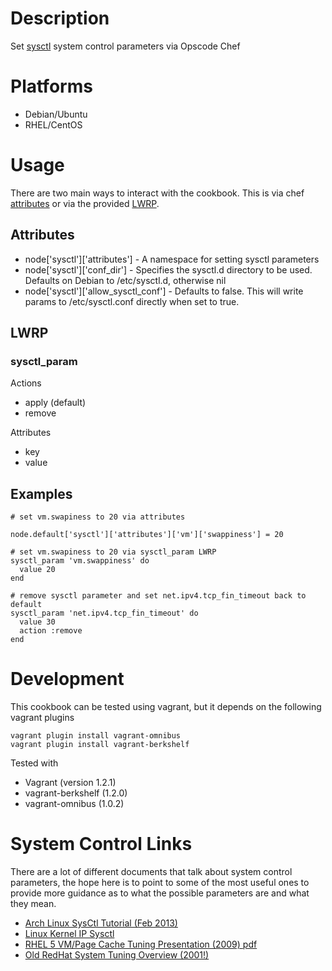 Description
===========

Set [sysctl](http://en.wikipedia.org/wiki/Sysctl) system control parameters via Opscode Chef

Platforms
=========

* Debian/Ubuntu
* RHEL/CentOS

Usage
=======

There are two main ways to interact with the cookbook. This is via chef [attributes](http://docs.opscode.com/essentials_cookbook_attribute_files.html) or via the provided [LWRP](http://docs.opscode.com/lwrp.html).

## Attributes

* node['sysctl']['attributes'] - A namespace for setting sysctl parameters
* node['sysctl']['conf_dir']  - Specifies the sysctl.d directory to be used. Defaults on Debian to /etc/sysctl.d, otherwise nil
* node['sysctl']['allow_sysctl_conf'] - Defaults to false. This will write params to /etc/sysctl.conf directly when set to true.

## LWRP

### sysctl_param

Actions

- apply (default)
- remove

Attributes

- key
- value

## Examples

    # set vm.swapiness to 20 via attributes

    node.default['sysctl']['attributes']['vm']['swappiness'] = 20

    # set vm.swapiness to 20 via sysctl_param LWRP
    sysctl_param 'vm.swappiness' do
      value 20
    end

    # remove sysctl parameter and set net.ipv4.tcp_fin_timeout back to default
    sysctl_param 'net.ipv4.tcp_fin_timeout' do
      value 30
      action :remove
    end

# Development

This cookbook can be tested using vagrant, but it depends on the following vagrant plugins

```
vagrant plugin install vagrant-omnibus
vagrant plugin install vagrant-berkshelf
```

Tested with 
* Vagrant (version 1.2.1)
* vagrant-berkshelf (1.2.0)
* vagrant-omnibus (1.0.2)

# System Control Links

There are a lot of different documents that talk about system control parameters, the hope here is to point to some of the most useful ones to provide more guidance as to what the possible parameters are and what they mean.

* [Arch Linux SysCtl Tutorial (Feb 2013)](http://gotux.net/arch-linux/sysctl-config/)
* [Linux Kernel IP Sysctl](http://www.kernel.org/doc/Documentation/networking/ip-sysctl.txt)
* [RHEL 5 VM/Page Cache Tuning Presentation (2009) pdf](http://people.redhat.com/dshaks/Larry_Shak_Perf_Summit1_2009_final.pdf)
* [Old RedHat System Tuning Overview (2001!)](http://people.redhat.com/alikins/system_tuning.html)


